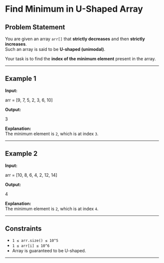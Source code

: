 # Find Minimum in U-Shaped Array

## Problem Statement
You are given an array `arr[]` that **strictly decreases** and then **strictly increases**.  
Such an array is said to be **U-shaped (unimodal)**.  

Your task is to find the **index of the minimum element** present in the array.

---

## Example 1
**Input:**  

arr = [9, 7, 5, 2, 3, 6, 10]


**Output:**  

3


**Explanation:**  
The minimum element is `2`, which is at index `3`.

---

## Example 2
**Input:**  

arr = [10, 8, 6, 4, 2, 12, 14]


**Output:**  

4


**Explanation:**  
The minimum element is `2`, which is at index `4`.

---

## Constraints
- `1 ≤ arr.size() ≤ 10^5`  
- `1 ≤ arr[i] ≤ 10^6`  
- Array is guaranteed to be U-shaped.

---

